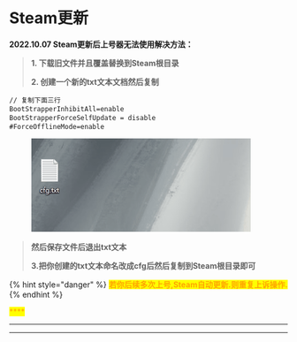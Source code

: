 # Steam更新

**2022.10.07 Steam更新后上号器无法使用解决方法：**

> **1. 下载旧文件并且覆盖替换到Steam根目录**&#x20;
>
> **2. 创建一个新的txt文本文档然后复制**&#x20;

```
// 复制下面三行
BootStrapperInhibitAll=enable 
BootStrapperForceSelfUpdate = disable 
#ForceOfflineMode=enable
```

<figure><img src="../.gitbook/assets/image (1).png" alt=""><figcaption></figcaption></figure>

> **然后保存文件后退出txt文本**
>
> **3.把你创建的txt文本命名改成cfg后然后复制到Steam根目录即可**

{% hint style="danger" %}
<mark style="color:orange;">**若你后续多次上号,Steam自动更新.则重复上诉操作.**</mark>
{% endhint %}

<mark style="color:orange;">****</mark>

****

****

